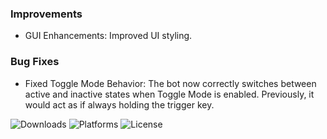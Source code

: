 ### Improvements
- GUI Enhancements: Improved UI styling.

### Bug Fixes

- Fixed Toggle Mode Behavior: The bot now correctly switches between active and inactive states when Toggle Mode is enabled. Previously, it would act as if always holding the trigger key.

![Downloads](https://img.shields.io/github/downloads/Jesewe/cs2-triggerbot/v1.2.4.1/total?style=for-the-badge&logo=github&color=D5006D) ![Platforms](https://img.shields.io/badge/platform-Windows-blue?style=for-the-badge&color=D5006D) ![License](https://img.shields.io/github/license/jesewe/cs2-triggerbot?style=for-the-badge&color=D5006D)
